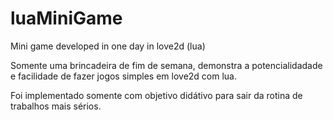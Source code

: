 # luaMiniGame
Mini game developed in one day in love2d (lua) 

Somente uma brincadeira de fim de semana, demonstra a potencialidadade e facilidade
de fazer jogos simples em love2d com lua.

Foi implementado somente com objetivo didátivo para sair da rotina de trabalhos mais sérios.
